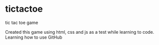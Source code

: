 # tictactoe
tic tac toe game

Created this game using html, css and js as a test while learning to code.
Learning how to use GitHub
